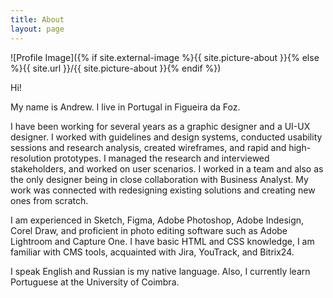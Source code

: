 ```yaml
---
title: About
layout: page
---
```

![Profile Image]({% if site.external-image %}{{ site.picture-about }}{% else %}{{ site.url }}/{{ site.picture-about }}{% endif %})

Hi!

My name is Andrew. I live in Portugal in Figueira da Foz.

I have been working for several years as a graphic designer and a UI-UX designer. I worked with guidelines and design systems, conducted usability sessions and research analysis, created wireframes, and rapid and high-resolution prototypes. I managed the research and interviewed stakeholders, and worked on user scenarios. I worked in a team and also as the only designer being in close collaboration with Business Analyst. My work was connected with redesigning existing solutions and creating new ones from scratch.  

I am experienced in Sketch, Figma, Adobe Photoshop, Adobe Indesign, Corel Draw, and proficient in photo editing software such as Adobe Lightroom and Capture One. I have basic HTML and CSS knowledge, I am familiar with CMS tools, acquainted with Jira, YouTrack, and Bitrix24.

I speak English and Russian is my native language. Also, I currently learn Portuguese at the University of Coimbra.
